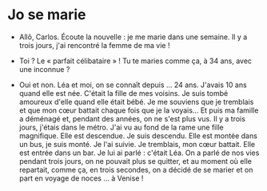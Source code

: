 # Jo se marie

- Allô, Carlos. Écoute la nouvelle : je me marie dans une semaine. Il y a trois jours, j'ai rencontré la femme de ma vie !

- Toi ? Le « parfait célibataire » ! Tu te maries comme ça, à 34 ans, avec une inconnue ?

- Oui et non. Léa et moi, on se connaît depuis ... 24 ans. J'avais 10 ans quand elle est née. C'était la fille de mes voisins. Je suis tombé amoureux d'elle quand elle était bébé. Je me souviens que je tremblais et que mon cœur battait chaque fois que je la voyais... Et puis ma famille a déménagé et, pendant des années, on ne s'est plus vus. Il y a trois jours, j'étais dans le métro. J'ai vu au fond de la rame une fille magnifique. Elle est descendue. Je suis descendu. Elle est montée dans un bus, je suis monté. Je l'ai suivie. Je tremblais, mon cœur battait. Elle est entrée dans un bar. Je lui ai parlé : c'était Léa. On a parlé de nos vies pendant trois jours, on ne pouvait plus se quitter, et au moment où elle repartait, comme ça, en trois secondes, on a décidé de se marier et on part en voyage de noces ... à Venise !

